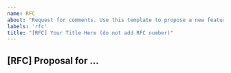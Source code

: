 ```yaml
---
name: RFC
about: "Request for comments. Use this template to propose a new feature or significant change to the project."
labels: 'rfc'
title: "[RFC] Your Title Here (do not add RFC number)"
---
```


## [RFC] Proposal for ...<title>

### Motivation

Description of the problem to be solved.

### Proposed Change

Describe how the feature will be implemented, or the problem will be solved.

### API Changes

OpenHouse is has several APIs, RESTful API for catalog, but also internal APIs that are modularized for plug-in-play
suitable to deploy in custom environments. Describe any new API changes that will be introduced.

### New dependencies

Describe any new dependencies that will be introduced.

### Execution Plan

Please capture how you plan to breakdown your feature into smaller tasks and how you plan to execute them. Small PRs are
highly encouraged, and high confidence plan of what PRs are expected.

### Other Alternatives

Describe any alternative solutions or features you've considered. Please provide a table to evaluate pros and cons of
those alternatives.